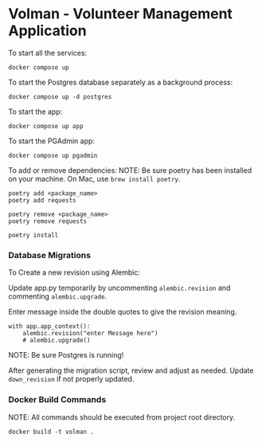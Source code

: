 
# Volman - Volunteer Management Application

To start all the services:

    docker compose up

To start the Postgres database separately as a background process:

    docker compose up -d postgres

To start the app:

    docker compose up app

To start the PGAdmin app:

    docker compose up pgadmin

To add or remove dependencies:
    NOTE: Be sure poetry has been installed on your machine.  On Mac, use `brew install poetry`.

    poetry add <package_name>
    poetry add requests

    poetry remove <package_name>
    poetry remove requests

    poetry install

### Database Migrations

To Create a new revision using Alembic:

Update app.py temporarily by uncommenting `alembic.revision` and commenting `alembic.upgrade`.

Enter message inside the double quotes to give the revision meaning.

    with app.app_context():
        alembic.revision("enter Message here")
        # alembic.upgrade()

NOTE: Be sure Postgres is running!

After generating the migration script, review and adjust as needed.  Update `down_revision` if not properly updated.


### Docker Build Commands
NOTE: All commands should be executed from project root directory.

    docker build -t volman .

